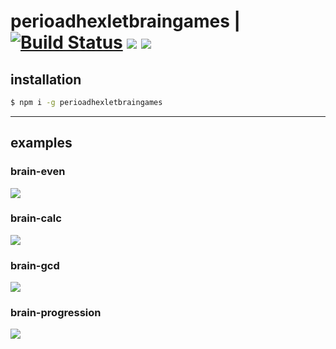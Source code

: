 # perioadhexletbraingames | [![Build Status](https://travis-ci.com/perioad/project-lvl1-s508.svg?branch=master)](https://travis-ci.com/perioad/project-lvl1-s508) <a href="https://codeclimate.com/github/perioad/project-lvl1-s508/maintainability"><img src="https://api.codeclimate.com/v1/badges/d191384b9a915f933fff/maintainability" /></a> <a href="https://codeclimate.com/github/perioad/project-lvl1-s508/test_coverage"><img src="https://api.codeclimate.com/v1/badges/d191384b9a915f933fff/test_coverage" /></a>

## installation

```sh
$ npm i -g perioadhexletbraingames
```

<hr>

## examples

### brain-even

<a href="https://asciinema.org/a/ZJXOYnvWayMnpmFDmzHAuGDyz" target="_blank"><img src="https://asciinema.org/a/ZJXOYnvWayMnpmFDmzHAuGDyz.svg" /></a>

### brain-calc

<a href="https://asciinema.org/a/6NkqqJeZmk1V5rsAMGpsc6fyE" target="_blank"><img src="https://asciinema.org/a/6NkqqJeZmk1V5rsAMGpsc6fyE.svg" /></a>

### brain-gcd

<a href="https://asciinema.org/a/TRR3S6GqXIGjiKs3TmKz3IlWf" target="_blank"><img src="https://asciinema.org/a/TRR3S6GqXIGjiKs3TmKz3IlWf.svg" /></a>

### brain-progression

<a href="https://asciinema.org/a/248996" target="_blank"><img src="https://asciinema.org/a/248996.svg" /></a>
